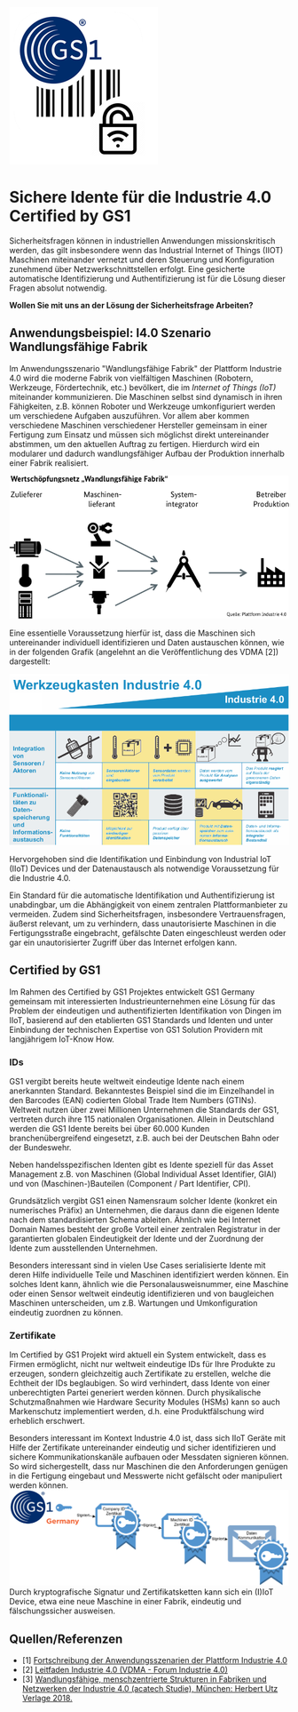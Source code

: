 
![Logo](pics/Certified_by_GS1_Logo.png#logo)

# Sichere Idente für die Industrie 4.0 Certified by GS1

Sicherheitsfragen können in industriellen Anwendungen missionskritisch werden, das gilt insbesondere wenn das Industrial Internet of Things (IIOT) Maschinen miteinander vernetzt und deren Steuerung und Konfiguration zunehmend über Netzwerkschnittstellen erfolgt.
Eine gesicherte automatische Identifizierung und Authentifizierung ist für die Lösung dieser Fragen absolut notwendig.

**Wollen Sie mit uns an der Lösung der Sicherheitsfrage Arbeiten?**

## Anwendungsbeispiel: I4.0 Szenario Wandlungsfähige Fabrik

Im Anwendungsszenario "Wandlungsfähige Fabrik" der Plattform Industrie 4.0 wird die moderne Fabrik von vielfältigen Maschinen (Robotern, Werkzeuge, Fördertechnik, etc.) bevölkert, die im *Internet of Things (IoT)* miteinander kommunizieren.
Die Maschinen selbst sind dynamisch in ihren Fähigkeiten, z.B. können Roboter und Werkzeuge umkonfiguriert werden um verschiedene Aufgaben auszuführen. Vor allem aber kommen verschiedene Maschinen verschiedener Hersteller gemeinsam in einer Fertigung zum Einsatz und müssen sich möglichst direkt untereinander abstimmen, um den aktuellen Auftrag zu fertigen. 
Hierdurch wird ein modularer und dadurch wandlungsfähiger Aufbau der Produktion innerhalb einer Fabrik realisiert.

![Anwendungszenario WFF aus [1]](pics/anwendungszenario-wff.png "Anwendungszenario WFF aus [1]")


Eine essentielle Voraussetzung hierfür ist, dass die Maschinen sich untereinander individuell identifizieren und Daten austauschen können, wie in der folgenden Grafik (angelehnt an die Veröffentlichung des VDMA [2]) dargestellt:

![Abgeleitet von: Werkzeugkaste Industrie 4.0 aus [2,3]](pics/werkzeugkaste-i40-vdma-part.png "Abgeleitet von: Werkzeugkaste Industrie 4.0 aus [2,3]")

Hervorgehoben sind die Identifikation und Einbindung von Industrial IoT (IIoT) Devices und der Datenaustausch als notwendige Voraussetzung für die Industrie 4.0.

Ein Standard für die automatische Identifikation und Authentifizierung ist unabdingbar,
um die Abhängigkeit von einem zentralen Plattformanbieter zu vermeiden. Zudem sind Sicherheitsfragen,
insbesondere Vertrauensfragen, äußerst relevant, um zu verhindern, dass unautorisierte Maschinen in die Fertigungsstraße eingebracht,
gefälschte Daten eingeschleust werden oder gar ein unautorisierter Zugriff über das Internet erfolgen kann.


## Certified by GS1

Im Rahmen des Certified by GS1 Projektes entwickelt GS1 Germany gemeinsam mit interessierten Industrieunternehmen eine Lösung für das Problem der eindeutigen und authentifizierten Identifikation von Dingen im IIoT,
basierend auf den etablierten GS1 Standards und Identen und unter Einbindung der technischen Expertise von GS1 Solution Providern mit langjährigem IoT-Know How.

### IDs

GS1 vergibt bereits heute weltweit eindeutige Idente nach einem anerkannten Standard.
Bekanntestes Beispiel sind die im Einzelhandel in den Barcodes (EAN) codierten Global Trade Item Numbers (GTINs).
Weltweit nutzen über zwei Millionen Unternehmen die Standards der GS1, vertreten durch ihre 115 nationalen Organisationen.
Allein in Deutschland werden die GS1 Idente bereits bei über 60.000 Kunden branchenübergreifend eingesetzt,
z.B. auch bei der Deutschen Bahn oder der Bundeswehr.

Neben handelsspezifischen Identen gibt es Idente speziell für das Asset Management z.B. von Maschinen (Global Individual Asset Identifier, GIAI) und von (Maschinen-)Bauteilen (Component / Part Identifier, CPI).

Grundsätzlich vergibt GS1 einen Namensraum solcher Idente (konkret ein numerisches Präfix) an Unternehmen,
die daraus dann die eigenen Idente nach dem standardisierten Schema ableiten.
Ähnlich wie bei Internet Domain Names besteht der große Vorteil einer zentralen Registratur in der garantierten globalen Eindeutigkeit der Idente und der Zuordnung der Idente zum ausstellenden Unternehmen.

Besonders interessant sind in vielen Use Cases serialisierte Idente mit deren Hilfe individuelle Teile und Maschinen identifiziert werden können.
Ein solches Ident kann, ähnlich wie die Personalausweisnummer,
eine Maschine oder einen Sensor weltweit eindeutig identifizieren und von baugleichen Maschinen unterscheiden, um z.B. Wartungen und Umkonfiguration eindeutig zuordnen zu können.


### Zertifikate

Im Certified by GS1 Projekt wird aktuell ein System entwickelt, dass es Firmen ermöglicht,
nicht nur weltweit eindeutige IDs für Ihre Produkte zu erzeugen,
sondern gleichzeitig auch Zertifikate zu erstellen, welche die Echtheit der IDs beglaubigen.
So wird verhindert, dass Idente von einer unberechtigten Partei generiert werden können.
Durch physikalische Schutzmaßnahmen wie Hardware Security Modules (HSMs) kann so auch Markenschutz implementiert werden,
d.h. eine Produktfälschung wird erheblich erschwert.

Besonders interessant im Kontext Industrie 4.0 ist, dass sich IIoT Geräte mit Hilfe der Zertifikate untereinander eindeutig und sicher identifizieren und sichere Kommunikationskanäle aufbauen oder Messdaten signieren können.
So wird sichergestellt, dass nur Maschinen die den Anforderungen genügen in die Fertigung eingebaut und Messwerte nicht gefälscht oder manipuliert werden können.
![Zertifikatskette](pics/Certificate-Chain.png "Zertifikatskette")
Durch kryptografische Signatur und Zertifikatsketten kann sich ein (I)IoT Device, etwa eine neue Maschine in einer Fabrik, eindeutig und fälschungssicher ausweisen.


## Quellen/Referenzen
- [1] [Fortschreibung der Anwendungsszenarien der Plattform Industrie 4.0](https://www.plattform-i40.de/PI40/Redaktion/DE/Downloads/Publikation/fortschreibung-anwendungsszenarien.html)
- [2] [Leitfaden Industrie 4.0 (VDMA - Forum Industrie 4.0)](https://industrie40.vdma.org/viewer/-/v2article/render/15540546)
- [3] [Wandlungsfähige, menschzentrierte Strukturen in Fabriken und Netzwerken der Industrie 4.0 (acatech Studie), München: Herbert Utz Verlage 2018.](https://www.plattform-i40.de/PI40/Redaktion/DE/Downloads/Publikation/hm-2018-fb-wandlung.html)
